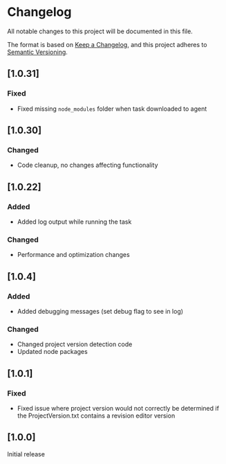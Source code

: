# Changelog

All notable changes to this project will be documented in this file.

The format is based on [Keep a Changelog](https://keepachangelog.com/en/1.0.0/),
and this project adheres to [Semantic Versioning](https://semver.org/spec/v2.0.0.html).

## [1.0.31]

### Fixed

- Fixed missing `node_modules` folder when task downloaded to agent

## [1.0.30]

### Changed

- Code cleanup, no changes affecting functionality

## [1.0.22]

### Added

- Added log output while running the task

### Changed

- Performance and optimization changes

## [1.0.4]

### Added

- Added debugging messages (set debug flag to see in log)

### Changed

- Changed project version detection code
- Updated node packages

## [1.0.1]

### Fixed

- Fixed issue where project version would not correctly be determined if the ProjectVersion.txt contains a revision editor version

## [1.0.0]

Initial release